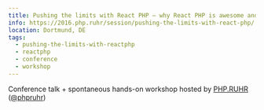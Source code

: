 ```yaml
---
title: Pushing the limits with React PHP – why React PHP is awesome and why you should care
info: https://2016.php.ruhr/session/pushing-the-limits-with-react-php/
location: Dortmund, DE
tags:
  - pushing-the-limits-with-reactphp
  - reactphp
  - conference
  - workshop
---
```

Conference talk + spontaneous hands-on workshop hosted by [PHP.RUHR](https://php.ruhr/) ([@phpruhr](https://twitter.com/phpruhr))
